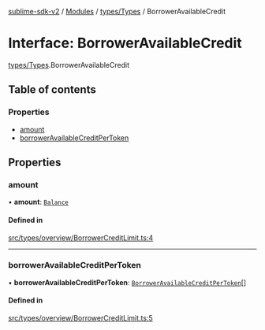 [sublime-sdk-v2](../README.md) / [Modules](../modules.md) / [types/Types](../modules/types_Types.md) / BorrowerAvailableCredit

# Interface: BorrowerAvailableCredit

[types/Types](../modules/types_Types.md).BorrowerAvailableCredit

## Table of contents

### Properties

- [amount](types_Types.BorrowerAvailableCredit.md#amount)
- [borrowerAvailableCreditPerToken](types_Types.BorrowerAvailableCredit.md#borroweravailablecreditpertoken)

## Properties

### amount

• **amount**: [`Balance`](types_Types.Balance.md)

#### Defined in

[src/types/overview/BorrowerCreditLimit.ts:4](https://github.com/sublime-finance/sublime-sdk/blob/cbfce7e/src/types/overview/BorrowerCreditLimit.ts#L4)

___

### borrowerAvailableCreditPerToken

• **borrowerAvailableCreditPerToken**: [`BorrowerAvailableCreditPerToken`](types_Types.BorrowerAvailableCreditPerToken.md)[]

#### Defined in

[src/types/overview/BorrowerCreditLimit.ts:5](https://github.com/sublime-finance/sublime-sdk/blob/cbfce7e/src/types/overview/BorrowerCreditLimit.ts#L5)
